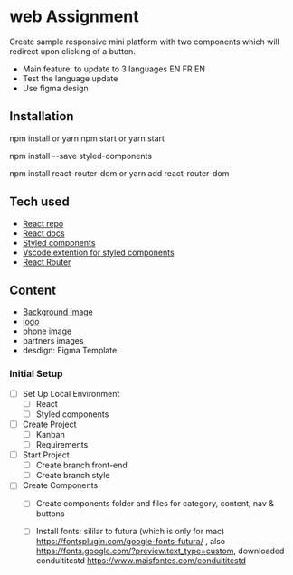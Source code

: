# web Assignment

Create sample responsive mini platform with two components which will redirect upon clicking of a button. 
* Main feature: to update to 3 languages EN FR EN 
* Test the language update 
* Use figma design

## Installation

npm install or yarn
npm start or yarn start

npm install --save styled-components

npm install react-router-dom or yarn add react-router-dom


## Tech used

- [React repo](https://github.com/facebook/create-react-app)
- [React docs](https://create-react-app.dev/docs/getting-started/)
- [Styled components](https://styled-components.com)
- [Vscode extention for styled components](https://marketplace.visualstudio.com/items?itemName=jpoissonnier.vscode-styled-components)
- [React Router](https://reactrouter.com/web/guides/quick-start)


## Content

- [Background image](https://s3-alpha-sig.figma.com/img/4b26/4e71/68e52b4e7834b1c5037daaa7007e3181?Expires=1616976000&Signature=WAqFpJTO1H79UWn11SanrqSUeXfHon7SvVb4rGgtkFzYmOe9TooieWG3JSMpgEGBfHoc6k~r8JYrenFLzCavaN~J77iXD0Hcd0huYPKEAAHXMo7X5v2FfnfS00Bd1xHGccwNMvK5c0EJ0BTuBNKbh2uXUZlMh9dMlBAxbItX3TvxFBloSTrq~EiBeVXOg5dAVHEwPI6tFCv-i9ts8x0p1vZj6zPTlXkHyLk46TjDKVEHNHOeeNwSRsZos4wyuFIbPR7zgbe2eiTwiwwuPpBVynwFvZnMpBPzD7RF53KNXPrFUqz36X9k-2BT7b9sYMBbxBYXHKjZviXEoF7GnSY2Yg__&Key-Pair-Id=APKAINTVSUGEWH5XD5UA)
- [logo](https://s3-alpha-sig.figma.com/img/09aa/f0f4/d6dedc4ad1a0c8d4b73db5d62f03bb05?Expires=1616976000&Signature=ZFiZvhzto-rgQw8aItZ8okF2dCGJ-e7nBn0citfJ3aehI~T34RzzEpaV4RYo-HzC4YHdLvZ~wEif0iBduCWQnJUZFlKRlSePJfmzN1Yi8Iv0r77Wq8A1iwzrQXeCJ~WgH9qkN2oFgSpSFg0d3JT82Msss~WgwRS5Rb44krS2sHJp-bYPmhI~9P2tgwike0kvUJ-x1hKxsDjuEA7UUKQU9r6-NpotTY6ayH7po9-hMT1ywFNf-jJXdi4TP6iFpm7AfH2sqWH5wDNlno5GH~sqYqwJOhnNo8qmlj2YAK96LLe0xyO217k7t51rEA7dT9qqwNwVRblj8DsEHUSXrAG~pQ__&Key-Pair-Id=APKAINTVSUGEWH5XD5UA)
- phone image
- partners images
- desdign: Figma Template

### Initial Setup
 - [ ] Set Up Local Environment
   - [ ] React
   - [ ] Styled components
 - [ ] Create Project
   - [ ] Kanban
   - [ ] Requirements
 - [ ] Start Project
    - [ ] Create branch front-end 
    - [ ] Create branch style
 - [ ] Create Components
    - [ ] Create components folder and files for category, content, nav & buttons
    - [ ] Install fonts: sililar to futura (which is only for mac) https://fontsplugin.com/google-fonts-futura/ , also https://fonts.google.com/?preview.text_type=custom, downloaded conduititcstd https://www.maisfontes.com/conduititcstd
    
